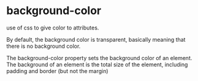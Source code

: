 # background-color

use of css to give color to attributes.

By default, the background color is transparent, basically meaning that there is no background color. 

The background-color property sets the background color of an element. The background of an element is the total size of the element, including padding and border (but not the margin)
